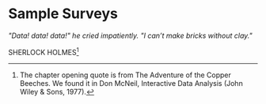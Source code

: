 # Sample Surveys

_"Data! data! data!" he cried impatiently. "I can’t make bricks without clay."_

SHERLOCK HOLMES[^1]

[^1]: The chapter opening quote is from The Adventure of the Copper Beeches. We found it in Don McNeil, Interactive Data Analysis (John Wiley & Sons, 1977).
